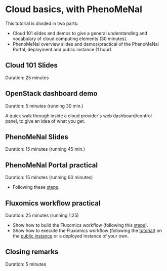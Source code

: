 # Cloud basics, with PhenoMeNal

This tutorial is divided in two parts: 
- Cloud 101 slides and demos to give a general understanding and vocabulary of cloud computing elements (30 minutes).
- PhenoMeNal overview slides and demos/practical of the PhenoMeNal Portal, deployment and public instance (1 hour).

## Cloud 101 Slides

Duration: 25 minutes

## OpenStack dashboard demo

Duration: 5 minutes (running 30 min.)

A quick walk through inside a cloud provider's web dashboard/control panel, to give an idea of what you get.

## PhenoMeNal Slides

Duration: 15 minutes (running 45 min.)

## PhenoMeNal Portal practical

Duration: 15 minutes (running 60 minutes)

- Following these [steps](Portal-practical.md).

## Fluxomics workflow practical

Duration: 25 minutes (running 1:25)

- Show how to build the Fluxomics workflow (following this [steps](build-fluxomics-workflow.md)).
- Show how to execute the Fluxomics workflow (following the [tutorial](https://github.com/phnmnl/phenomenal-h2020/wiki/fluxomics-workflow)) on the [public instance](https://public.phenomenal-h2020.eu/) or a deployed instance of your own.

## Closing remarks

Duration: 5 minutes
